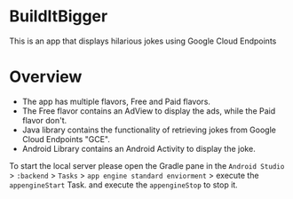 # BuildItBigger

This is an app that displays hilarious jokes using Google Cloud Endpoints

# Overview
* The app has multiple flavors, Free and Paid flavors.
* The Free flavor contains an AdView to display the ads, while the Paid flavor don't.
* Java library contains the functionality of retrieving jokes from Google Cloud Endpoints "GCE".
* Android Library contains an Android Activity to display the joke.

To start the local server please open the Gradle pane in the `Android Studio` > `:backend` > `Tasks` > `app engine standard enviorment` > execute the `appengineStart` Task.
and execute the `appengineStop` to stop it.
